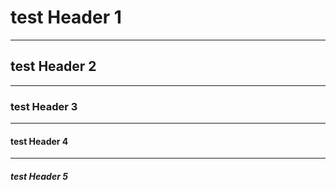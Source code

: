 # test Header 1

---

## test Header 2

---

### test Header 3

---

#### test Header 4

---

##### test Header 5
